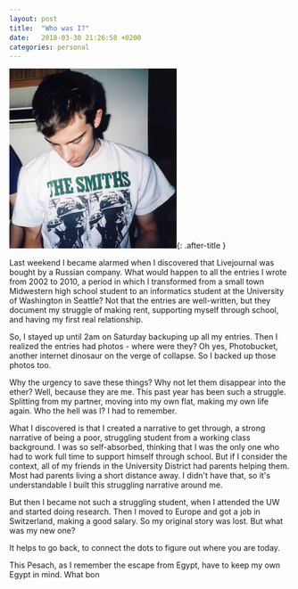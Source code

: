 ```yaml
---
layout: post
title:  "Who was I?"
date:   2018-03-30 21:26:58 +0200
categories: personal
---
```


![Lita pic](/assets/images/kidme.jpg){: .after-title }
<br/>

Last weekend I became alarmed when I discovered that Livejournal was bought by a Russian company. What would happen to all the entries I wrote from 2002 to 2010, a period in which I transformed from a small town Midwestern high school student to an informatics student at the University of Washington in Seattle?  Not that the entries are well-written, but they document my struggle of making rent, supporting myself through school, and having my first real relationship.

So, I stayed up until 2am on Saturday backuping up all my entries. Then I realized the entries had photos - where were they? Oh yes, Photobucket, another internet dinosaur on the verge of collapse. So I backed up those photos too.

Why the urgency to save these things? Why not let them disappear into the ether? Well, because they are me. This past year has been such a struggle. Splitting from my partner, moving into my own flat, making my own life again. Who the hell was I? I had to remember.

What I discovered is that I created a narrative to get through, a strong narrative of being a poor, struggling student from a working class background. I was so self-absorbed, thinking that I was the only one who had to work full time to support himself through school. But if I consider the context, all of my friends in the University District had parents helping them. Most had parents living a short distance away. I didn't have that, so it's understandable I built this struggling narrative around me.

But then I became not such a struggling student, when I attended the UW and started doing research. Then I moved to Europe and got a job in Switzerland, making a good salary. So my original story was lost. But what was my new one?

It helps to go back, to connect the dots to figure out where you are today. 

This Pesach, as I remember the escape from Egypt, have to keep my own Egypt in mind. What bon
